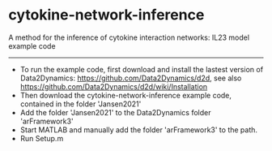  # cytokine-network-inference #
A method for the inference of cytokine interaction networks: IL23 model example code
- - - -
* To run the example code, first download and install the lastest version of Data2Dynamics: https://github.com/Data2Dynamics/d2d, see also https://github.com/Data2Dynamics/d2d/wiki/Installation
* Then download the cytokine-network-inference example code, contained in the folder 'Jansen2021'
* Add the folder 'Jansen2021' to the Data2Dynamics folder 'arFramework3'
* Start MATLAB and manually add the folder 'arFramework3' to the path.
* Run Setup.m
